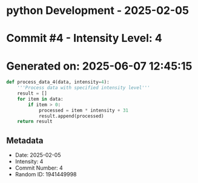 ﻿# python Development - 2025-02-05
# Commit #4 - Intensity Level: 4
# Generated on: 2025-06-07 12:45:15
```python
def process_data_4(data, intensity=4):
    '''Process data with specified intensity level'''
    result = []
    for item in data:
        if item > 0:
            processed = item * intensity + 31
            result.append(processed)
    return result
```
## Metadata
- Date: 2025-02-05
- Intensity: 4
- Commit Number: 4
- Random ID: 1941449998

